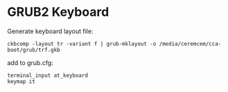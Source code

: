 # GRUB2 Keyboard

Generate keyboard layout file:

    ckbcomp -layout tr -variant f | grub-mklayout -o /media/ceremcem/cca-boot/grub/trf.gkb

add to grub.cfg: 

    terminal_input at_keyboard
    keymap it


